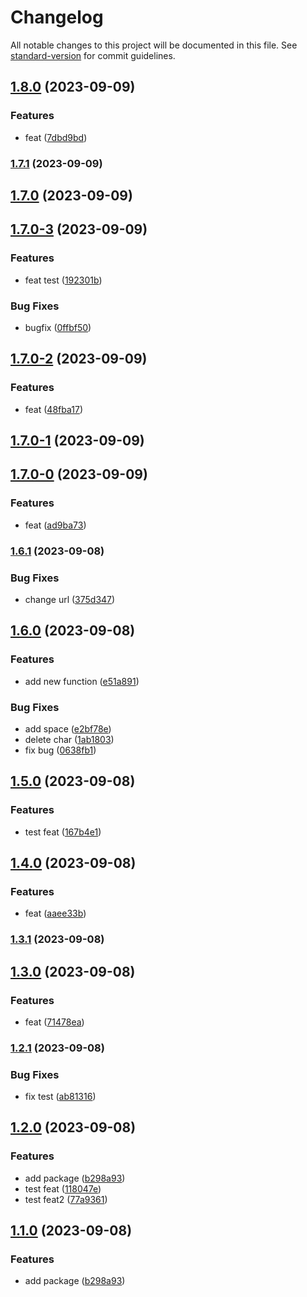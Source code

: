 # Changelog

All notable changes to this project will be documented in this file. See [standard-version](https://github.com/conventional-changelog/standard-version) for commit guidelines.

## [1.8.0](https://github.com/Vlador15/versions/compare/v1.7.1...v1.8.0) (2023-09-09)


### Features

* feat ([7dbd9bd](https://github.com/Vlador15/versions/commit/7dbd9bdbf5b4a0ff164d544baf4f6c9a3654acfc))

### [1.7.1](https://github.com/Vlador15/versions/compare/v1.7.0...v1.7.1) (2023-09-09)

## [1.7.0](https://github.com/Vlador15/versions/compare/v1.7.0-3...v1.7.0) (2023-09-09)

## [1.7.0-3](https://github.com/Vlador15/versions/compare/v1.7.0-2...v1.7.0-3) (2023-09-09)


### Features

* feat test ([192301b](https://github.com/Vlador15/versions/commit/192301b70c135c83aaaccc5727adf8b26d160826))


### Bug Fixes

* bugfix ([0ffbf50](https://github.com/Vlador15/versions/commit/0ffbf50f99df88e9861b06f5036e2b24bf27d75f))

## [1.7.0-2](https://github.com/Vlador15/versions/compare/v1.7.0-1...v1.7.0-2) (2023-09-09)


### Features

* feat ([48fba17](https://github.com/Vlador15/versions/commit/48fba17359c799d6af1ec19eb203eb5027cbaac8))

## [1.7.0-1](https://github.com/Vlador15/versions/compare/v1.7.0-0...v1.7.0-1) (2023-09-09)

## [1.7.0-0](https://github.com/Vlador15/versions/compare/v1.6.1...v1.7.0-0) (2023-09-09)


### Features

* feat ([ad9ba73](https://github.com/Vlador15/versions/commit/ad9ba7396249e7aa1fc381bbdacbbfaecbeb9c27))

### [1.6.1](https://github.com/Vlador15/versions/compare/v1.6.0...v1.6.1) (2023-09-08)


### Bug Fixes

* change url ([375d347](https://github.com/Vlador15/versions/commit/375d347f55afe036d90b0b98d898d12b6f3b9091))

## [1.6.0](https://github.com/Vlador15/versions/compare/v1.5.0...v1.6.0) (2023-09-08)


### Features

* add new function ([e51a891](https://github.com/Vlador15/versions/commit/e51a8912a8f3b8705888831cecf5eb5ca2e5ce29))


### Bug Fixes

* add space ([e2bf78e](https://github.com/Vlador15/versions/commit/e2bf78e8dfdd4f157d56047946d80b56b6d8d31b))
* delete char ([1ab1803](https://github.com/Vlador15/versions/commit/1ab1803e4054d4551abce0307d365f79cebb6516))
* fix bug ([0638fb1](https://github.com/Vlador15/versions/commit/0638fb176f56e238a0d8b3a5d70e9fb901207cf0))

## [1.5.0](https://github.com/Vlador15/versions/compare/v1.4.0...v1.5.0) (2023-09-08)


### Features

* test feat ([167b4e1](https://github.com/Vlador15/versions/commit/167b4e103810dfbafb39cd9045a3bb648454c2cc))

## [1.4.0](https://github.com/Vlador15/versions/compare/v1.3.1...v1.4.0) (2023-09-08)


### Features

* feat ([aaee33b](https://github.com/Vlador15/versions/commit/aaee33b8b476c63d09456e49554af5648578de3d))

### [1.3.1](https://github.com/Vlador15/versions/compare/v1.3.0...v1.3.1) (2023-09-08)

## [1.3.0](https://github.com/Vlador15/versions/compare/v1.2.1...v1.3.0) (2023-09-08)


### Features

* feat ([71478ea](https://github.com/Vlador15/versions/commit/71478eae58da544f672becf132a7cc774a2dd4a4))

### [1.2.1](https://github.com/Vlador15/versions/compare/v1.2.0...v1.2.1) (2023-09-08)


### Bug Fixes

* fix test ([ab81316](https://github.com/Vlador15/versions/commit/ab81316732af88c2635bda4f2509d7a530c97c77))

## [1.2.0](https://github.com/Vlador15/versions/compare/v1.0.2...v1.2.0) (2023-09-08)


### Features

* add package ([b298a93](https://github.com/Vlador15/versions/commit/b298a9344a3c0ab4a52d050e6a7e29a926da2322))
* test feat ([118047e](https://github.com/Vlador15/versions/commit/118047e29c267df0528a27a6772e419d66f6d151))
* test feat2 ([77a9361](https://github.com/Vlador15/versions/commit/77a936137f7e16574ffc6f995301743253ab2887))

## [1.1.0](https://github.com/Vlador15/versions/compare/v1.0.2...v1.1.0) (2023-09-08)


### Features

* add package ([b298a93](https://github.com/Vlador15/versions/commit/b298a9344a3c0ab4a52d050e6a7e29a926da2322))
